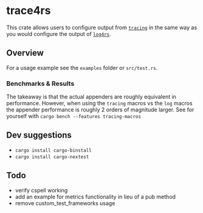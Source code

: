 # trace4rs

This crate allows users to configure output from
[`tracing`](docs.rs/tracing) in the same way as you would configure the
output of [`log4rs`](docs.rs/log4rs).

## Overview

For a usage example see the `examples` folder or `src/test.rs`.

### Benchmarks & Results

The takeaway is that the actual appenders are roughly equivalent in
performance. However, when using the `tracing` macros vs the `log` macros
the appender performance is roughly 2 orders of magnitude larger.
See for yourself with `cargo bench --features tracing-macros`

## Dev suggestions

- `cargo install cargo-binstall`
- `cargo install cargo-nextest`

## Todo

- verify cspell working
- add an example for metrics functionality in lieu of a pub method
- remove custom_test_frameworks usage
